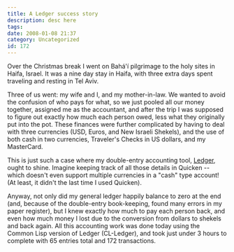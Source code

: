 ```yaml
---
title: A Ledger success story
description: desc here
tags: 
date: 2008-01-08 21:37
category: Uncategorized
id: 172
---
```


Over the Christmas break I went on Bahá'í pilgrimage to the holy sites in Haifa, Israel.  It was a nine day stay in Haifa, with three extra days spent traveling and resting in Tel Aviv.

<!--more-->
Three of us went: my wife and I, and my mother-in-law.  We wanted to avoid the confusion of who pays for what, so we just pooled all our money together, assigned me as the accountant, and after the trip I was supposed to figure out exactly how much each person owed, less what they originally put into the pot.  These finances were further complicated by having to deal with three currencies (USD, Euros, and New Israeli Shekels), and the use of both cash in two currencies, Traveler's Checks in US dollars, and my MasterCard.

This is just such a case where my double-entry accounting tool, [Ledger][], ought to shine.  Imagine keeping track of all those details in Quicken -- which doesn't even support multiple currencies in a "cash" type account!  (At least, it didn't the last time I used Quicken).

Anyway, not only did my general ledger happily balance to zero at the end (and, because of the double-entry book-keeping, found many errors in my paper register), but I knew exactly how much to pay each person back, and even how much money I lost due to the conversion from dollars to shekels and back again.  All this accounting work was done today using the Common Lisp version of Ledger (CL-Ledger), and took just under 3 hours to complete with 65 entries total and 172 transactions.

[Ledger]: http://www.newartisans.com/software/ledger.html


